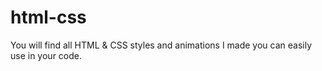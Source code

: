 # html-css
You will find all HTML &amp; CSS styles and animations I made you can easily use in your code.

